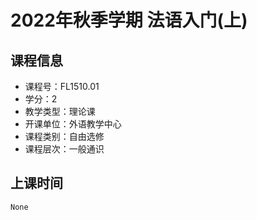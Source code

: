 # 2022年秋季学期 法语入门(上) 






## 课程信息

- 课程号：FL1510.01
- 学分：2
- 教学类型：理论课
- 开课单位：外语教学中心
- 课程类别：自由选修
- 课程层次：一般通识

## 上课时间

```
None
```


